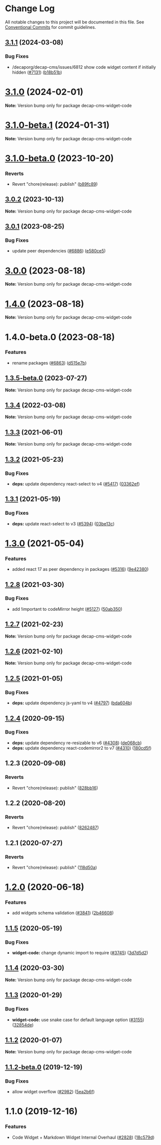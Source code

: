 # Change Log

All notable changes to this project will be documented in this file.
See [Conventional Commits](https://conventionalcommits.org) for commit guidelines.

## [3.1.1](https://github.com/decaporg/decap-cms/compare/decap-cms-widget-code@3.1.0-beta.1...decap-cms-widget-code@3.1.1) (2024-03-08)

### Bug Fixes

- /decaporg/decap-cms/issues/6812 show code widget content if initially hidden ([#7131](https://github.com/decaporg/decap-cms/issues/7131)) ([b18b51b](https://github.com/decaporg/decap-cms/commit/b18b51bc876d3aad887b56ea1ef191c45b40fbcb))

# [3.1.0](https://github.com/decaporg/decap-cms/compare/decap-cms-widget-code@3.1.0-beta.1...decap-cms-widget-code@3.1.0) (2024-02-01)

**Note:** Version bump only for package decap-cms-widget-code

# [3.1.0-beta.1](https://github.com/decaporg/decap-cms/compare/decap-cms-widget-code@3.1.0-beta.0...decap-cms-widget-code@3.1.0-beta.1) (2024-01-31)

**Note:** Version bump only for package decap-cms-widget-code

# [3.1.0-beta.0](https://github.com/decaporg/decap-cms/compare/decap-cms-widget-code@3.1.0...decap-cms-widget-code@3.1.0-beta.0) (2023-10-20)

### Reverts

- Revert "chore(release): publish" ([b89fc89](https://github.com/decaporg/decap-cms/commit/b89fc894dfbb5f4136b2e5427fd25a29378a58c6))

## [3.0.2](https://github.com/decaporg/decap-cms/compare/decap-cms-widget-code@3.0.1...decap-cms-widget-code@3.0.2) (2023-10-13)

**Note:** Version bump only for package decap-cms-widget-code

## [3.0.1](https://github.com/decaporg/decap-cms/compare/decap-cms-widget-code@3.0.0...decap-cms-widget-code@3.0.1) (2023-08-25)

### Bug Fixes

- update peer dependencies ([#6886](https://github.com/decaporg/decap-cms/issues/6886)) ([e580ce5](https://github.com/decaporg/decap-cms/commit/e580ce52ce5f80fa040e8fbcab7fed0744f4f695))

# [3.0.0](https://github.com/decaporg/decap-cms/compare/decap-cms-widget-code@1.4.0...decap-cms-widget-code@3.0.0) (2023-08-18)

**Note:** Version bump only for package decap-cms-widget-code

# [1.4.0](https://github.com/decaporg/decap-cms/compare/decap-cms-widget-code@1.4.0-beta.0...decap-cms-widget-code@1.4.0) (2023-08-18)

**Note:** Version bump only for package decap-cms-widget-code

# 1.4.0-beta.0 (2023-08-18)

### Features

- rename packages ([#6863](https://github.com/decaporg/decap-cms/issues/6863)) ([d515e7b](https://github.com/decaporg/decap-cms/commit/d515e7bd33216a775d96887b08c4f7b1962941bb))

## [1.3.5-beta.0](https://github.com/decaporg/decap-cms/compare/decap-cms-widget-code@1.3.4...decap-cms-widget-code@1.3.5-beta.0) (2023-07-27)

**Note:** Version bump only for package decap-cms-widget-code

## [1.3.4](https://github.com/decaporg/decap-cms/compare/decap-cms-widget-code@1.3.3...decap-cms-widget-code@1.3.4) (2022-03-08)

**Note:** Version bump only for package decap-cms-widget-code

## [1.3.3](https://github.com/decaporg/decap-cms/tree/main/packages/decap-cms-widget-code/compare/decap-cms-widget-code@1.3.2...decap-cms-widget-code@1.3.3) (2021-06-01)

**Note:** Version bump only for package decap-cms-widget-code

## [1.3.2](https://github.com/decaporg/decap-cms/tree/main/packages/decap-cms-widget-code/compare/decap-cms-widget-code@1.3.1...decap-cms-widget-code@1.3.2) (2021-05-23)

### Bug Fixes

- **deps:** update dependency react-select to v4 ([#5417](https://github.com/decaporg/decap-cms/tree/main/packages/decap-cms-widget-code/issues/5417)) ([03362ef](https://github.com/decaporg/decap-cms/tree/main/packages/decap-cms-widget-code/commit/03362ef5ab87c6fe5c964da5c5a18099b73a3fc6))

## [1.3.1](https://github.com/decaporg/decap-cms/tree/main/packages/decap-cms-widget-code/compare/decap-cms-widget-code@1.3.0...decap-cms-widget-code@1.3.1) (2021-05-19)

### Bug Fixes

- **deps:** update react-select to v3 ([#5394](https://github.com/decaporg/decap-cms/tree/main/packages/decap-cms-widget-code/issues/5394)) ([03be13c](https://github.com/decaporg/decap-cms/tree/main/packages/decap-cms-widget-code/commit/03be13c1e87b318fd10ae6f6ab54cd2634fb9662))

# [1.3.0](https://github.com/decaporg/decap-cms/tree/main/packages/decap-cms-widget-code/compare/decap-cms-widget-code@1.2.8...decap-cms-widget-code@1.3.0) (2021-05-04)

### Features

- added react 17 as peer dependency in packages ([#5316](https://github.com/decaporg/decap-cms/tree/main/packages/decap-cms-widget-code/issues/5316)) ([9e42380](https://github.com/decaporg/decap-cms/tree/main/packages/decap-cms-widget-code/commit/9e423805707321396eec137f5b732a5b07a0dd3f))

## [1.2.8](https://github.com/decaporg/decap-cms/tree/main/packages/decap-cms-widget-code/compare/decap-cms-widget-code@1.2.7...decap-cms-widget-code@1.2.8) (2021-03-30)

### Bug Fixes

- add !important to codeMirror height ([#5127](https://github.com/decaporg/decap-cms/tree/main/packages/decap-cms-widget-code/issues/5127)) ([50ab350](https://github.com/decaporg/decap-cms/tree/main/packages/decap-cms-widget-code/commit/50ab3504e533353bfefc65480edf8a53bb497acf))

## [1.2.7](https://github.com/decaporg/decap-cms/tree/main/packages/decap-cms-widget-code/compare/decap-cms-widget-code@1.2.6...decap-cms-widget-code@1.2.7) (2021-02-23)

**Note:** Version bump only for package decap-cms-widget-code

## [1.2.6](https://github.com/decaporg/decap-cms/tree/main/packages/decap-cms-widget-code/compare/decap-cms-widget-code@1.2.5...decap-cms-widget-code@1.2.6) (2021-02-10)

**Note:** Version bump only for package decap-cms-widget-code

## [1.2.5](https://github.com/decaporg/decap-cms/tree/main/packages/decap-cms-widget-code/compare/decap-cms-widget-code@1.2.4...decap-cms-widget-code@1.2.5) (2021-01-05)

### Bug Fixes

- **deps:** update dependency js-yaml to v4 ([#4797](https://github.com/decaporg/decap-cms/tree/main/packages/decap-cms-widget-code/issues/4797)) ([bda604b](https://github.com/decaporg/decap-cms/tree/main/packages/decap-cms-widget-code/commit/bda604b389071ab2dd31a7107841aa7fcafdc04f))

## [1.2.4](https://github.com/decaporg/decap-cms/tree/main/packages/decap-cms-widget-code/compare/decap-cms-widget-code@1.2.3...decap-cms-widget-code@1.2.4) (2020-09-15)

### Bug Fixes

- **deps:** update dependency re-resizable to v6 ([#4308](https://github.com/decaporg/decap-cms/tree/main/packages/decap-cms-widget-code/issues/4308)) ([de068cb](https://github.com/decaporg/decap-cms/tree/main/packages/decap-cms-widget-code/commit/de068cba1d44ec76e47e28d724427a9f4a53e0fd))
- **deps:** update dependency react-codemirror2 to v7 ([#4310](https://github.com/decaporg/decap-cms/tree/main/packages/decap-cms-widget-code/issues/4310)) ([180cd5f](https://github.com/decaporg/decap-cms/tree/main/packages/decap-cms-widget-code/commit/180cd5f652ba23a186ade9173161ac13605a8ce8))

## 1.2.3 (2020-09-08)

### Reverts

- Revert "chore(release): publish" ([828bb16](https://github.com/decaporg/decap-cms/tree/main/packages/decap-cms-widget-code/commit/828bb16415b8c22a34caa19c50c38b24ffe9ceae))

## 1.2.2 (2020-08-20)

### Reverts

- Revert "chore(release): publish" ([8262487](https://github.com/decaporg/decap-cms/tree/main/packages/decap-cms-widget-code/commit/82624879ccbcb16610090041db28f00714d924c8))

## 1.2.1 (2020-07-27)

### Reverts

- Revert "chore(release): publish" ([118d50a](https://github.com/decaporg/decap-cms/tree/main/packages/decap-cms-widget-code/commit/118d50a7a70295f25073e564b5161aa2b9883056))

# [1.2.0](https://github.com/decaporg/decap-cms/tree/main/packages/decap-cms-widget-code/compare/decap-cms-widget-code@1.1.5...decap-cms-widget-code@1.2.0) (2020-06-18)

### Features

- add widgets schema validation ([#3841](https://github.com/decaporg/decap-cms/tree/main/packages/decap-cms-widget-code/issues/3841)) ([2b46608](https://github.com/decaporg/decap-cms/tree/main/packages/decap-cms-widget-code/commit/2b46608f86d22c8ad34f75e396be7c34462d9e99))

## [1.1.5](https://github.com/decaporg/decap-cms/tree/main/packages/decap-cms-widget-code/compare/decap-cms-widget-code@1.1.4...decap-cms-widget-code@1.1.5) (2020-05-19)

### Bug Fixes

- **widget-code:** change dynamic import to require ([#3745](https://github.com/decaporg/decap-cms/tree/main/packages/decap-cms-widget-code/issues/3745)) ([3d7d5d2](https://github.com/decaporg/decap-cms/tree/main/packages/decap-cms-widget-code/commit/3d7d5d2e677fa0bb2bd6e2a65df302053ba4d159))

## [1.1.4](https://github.com/decaporg/decap-cms/tree/main/packages/decap-cms-widget-code/compare/decap-cms-widget-code@1.1.3...decap-cms-widget-code@1.1.4) (2020-03-30)

**Note:** Version bump only for package decap-cms-widget-code

## [1.1.3](https://github.com/decaporg/decap-cms/tree/main/packages/decap-cms-widget-code/compare/decap-cms-widget-code@1.1.2...decap-cms-widget-code@1.1.3) (2020-01-29)

### Bug Fixes

- **widget-code:** use snake case for default language option ([#3155](https://github.com/decaporg/decap-cms/tree/main/packages/decap-cms-widget-code/issues/3155)) ([32854de](https://github.com/decaporg/decap-cms/tree/main/packages/decap-cms-widget-code/commit/32854de41c1d0ef81836ffdad8851a583086d6a6))

## [1.1.2](https://github.com/decaporg/decap-cms/tree/main/packages/decap-cms-widget-code/compare/decap-cms-widget-code@1.1.2-beta.0...decap-cms-widget-code@1.1.2) (2020-01-07)

**Note:** Version bump only for package decap-cms-widget-code

## [1.1.2-beta.0](https://github.com/decaporg/decap-cms/tree/main/packages/decap-cms-widget-code/compare/decap-cms-widget-code@1.1.0...decap-cms-widget-code@1.1.2-beta.0) (2019-12-19)

### Bug Fixes

- allow widget overflow ([#2982](https://github.com/decaporg/decap-cms/tree/main/packages/decap-cms-widget-code/issues/2982)) ([5ea2b6f](https://github.com/decaporg/decap-cms/tree/main/packages/decap-cms-widget-code/commit/5ea2b6fe2f3ccb5e465f65fca359baf7210e5fdb))

# 1.1.0 (2019-12-16)

### Features

- Code Widget + Markdown Widget Internal Overhaul ([#2828](https://github.com/decaporg/decap-cms/tree/main/packages/decap-cms-widget-code/issues/2828)) ([18c579d](https://github.com/decaporg/decap-cms/tree/main/packages/decap-cms-widget-code/commit/18c579d0e9f0ff71ed8c52f5c66f2309259af054))
